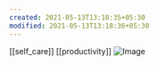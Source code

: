 ```yaml
---
created: 2021-05-13T13:18:35+05:30
modified: 2021-05-13T13:18:36+05:30
---
```

[[self_care]]
[[productivity]]
![Image](IMG_1620892114244.jpg)
